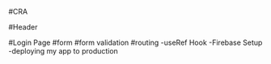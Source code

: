 #CRA

#Header

#Login Page
#form
#form validation
#routing
-useRef Hook
-Firebase Setup
-deploying my app to production
